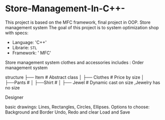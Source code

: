 # Store-Management-In-C++-
This project is based on the MFC framework, final project in OOP.
Store management system
The goal of this project is to system optimization shop with specs:
* Language: 'C++'
* Librarie: `STL` 
* Framework: ' MFC'

Store management system clothes and accessories includes :
 Order management system


structure
├── Item                    # Abstract class
│   ├── Clothes             # Price by size
│       ├──Pants            #
│       ├──Shirt            #
│   ├── Jewel               # Dynamic cast on size ,Jewelry has no size

Designer


basic drawings: Lines, Rectangles, Circles, Ellipses.
Options to choose:
Background and Border
Undo, Redo and clear
Load and Save
